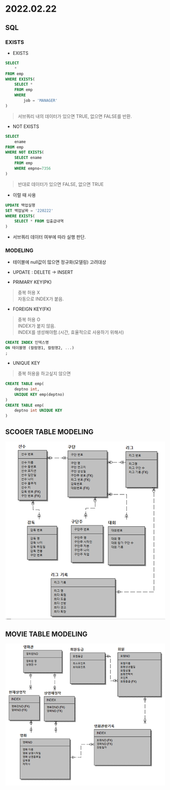 # 2022.02.22

## SQL


### EXISTS
- EXISTS
```sql
SELECT
    *
FROM emp
WHERE EXISTS(
    SELECT *
    FROM emp
    WHERE
        job = 'MANAGER'
)
```
> 서브쿼리 내의 데이터가 있으면 TRUE, 없으면 FALSE를 반환.

- NOT EXISTS
```sql
SELECT 
    ename
FROM emp
WHERE NOT EXISTS(
    SELECT ename
    FROM emp
    WHERE empno=7356
)
```
> 반대로 데이터가 있으면 FALSE, 없으면 TRUE

- 이럴 때 사용
```sql
UPDATE 백업실행
SET 백업날짜 = '220222'
WHERE EXISTS(
    SELECT * FROM 입출급내역
)
```
- 서브쿼리 데이터 여부에 따라 실행 판단.

### MODELING
- 테이블에 null값이 많으면 정규화(모델링) 고려대상
- UPDATE : DELETE -> INSERT

- PRIMARY KEY(PK)
> 중복 허용 X   
> 자동으로 INDEX가 붙음.

- FOREIGN KEY(FK)
> 중복 허용 O   
> INDEX가 붙지 않음.   
> INDEX를 생성해야함.(시간, 효율적으로 사용하기 위해서)
```sql
CREATE INDEX 인덱스명
ON 테이블명 (컬럼명1, 컬럼명2, ...)
;
```

- UNIQUE KEY
> 중복 허용을 하고싶지 않으면   
```sql
CREATE TABLE emp(
    deptno int,
    UNIQUE KEY emp(deptno)
)
CREATE TABLE emp(
    deptno int UNIQUE KEY 
)
```

## SCOOER TABLE MODELING
![jpg](./img/soccer.PNG)
## MOVIE TABLE MODELING
![jpg](./img/movie.PNG)